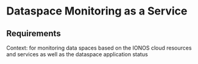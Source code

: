 # Dataspace Monitoring as a Service
## Requirements
Context: for monitoring data spaces based on the IONOS cloud resources and services as well as the dataspace application status
